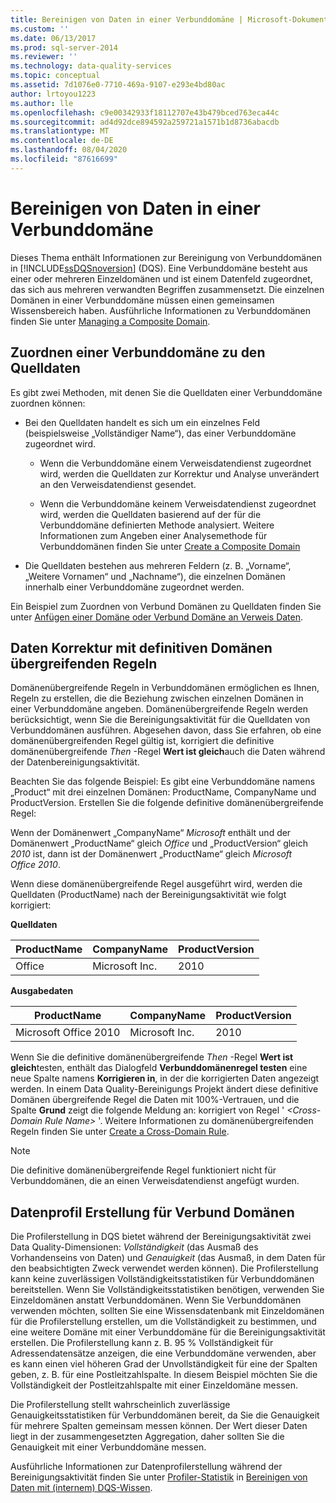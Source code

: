 ```yaml
---
title: Bereinigen von Daten in einer Verbunddomäne | Microsoft-Dokumentation
ms.custom: ''
ms.date: 06/13/2017
ms.prod: sql-server-2014
ms.reviewer: ''
ms.technology: data-quality-services
ms.topic: conceptual
ms.assetid: 7d1076e0-7710-469a-9107-e293e4bd80ac
author: lrtoyou1223
ms.author: lle
ms.openlocfilehash: c9e00342933f18112707e43b479bced763eca44c
ms.sourcegitcommit: ad4d92dce894592a259721a1571b1d8736abacdb
ms.translationtype: MT
ms.contentlocale: de-DE
ms.lasthandoff: 08/04/2020
ms.locfileid: "87616699"
---
```

# <a name="cleanse-data-in-a-composite-domain"></a>Bereinigen von Daten in einer Verbunddomäne
  Dieses Thema enthält Informationen zur Bereinigung von Verbunddomänen in [!INCLUDE[ssDQSnoversion](../includes/ssdqsnoversion-md.md)] (DQS). Eine Verbunddomäne besteht aus einer oder mehreren Einzeldomänen und ist einem Datenfeld zugeordnet, das sich aus mehreren verwandten Begriffen zusammensetzt. Die einzelnen Domänen in einer Verbunddomäne müssen einen gemeinsamen Wissensbereich haben. Ausführliche Informationen zu Verbunddomänen finden Sie unter [Managing a Composite Domain](../../2014/data-quality-services/managing-a-composite-domain.md).  
  
##  <a name="mapping-a-composite-domain-to-the-source-data"></a><a name="Mapping"></a> Zuordnen einer Verbunddomäne zu den Quelldaten  
 Es gibt zwei Methoden, mit denen Sie die Quelldaten einer Verbunddomäne zuordnen können:  
  
-   Bei den Quelldaten handelt es sich um ein einzelnes Feld (beispielsweise „Vollständiger Name“), das einer Verbunddomäne zugeordnet wird.  
  
    -   Wenn die Verbunddomäne einem Verweisdatendienst zugeordnet wird, werden die Quelldaten zur Korrektur und Analyse unverändert an den Verweisdatendienst gesendet.  
  
    -   Wenn die Verbunddomäne keinem Verweisdatendienst zugeordnet wird, werden die Quelldaten basierend auf der für die Verbunddomäne definierten Methode analysiert. Weitere Informationen zum Angeben einer Analysemethode für Verbunddomänen finden Sie unter [Create a Composite Domain](../../2014/data-quality-services/create-a-composite-domain.md)  
  
-   Die Quelldaten bestehen aus mehreren Feldern (z. B. „Vorname“, „Weitere Vornamen“ und „Nachname“), die einzelnen Domänen innerhalb einer Verbunddomäne zugeordnet werden.  
  
 Ein Beispiel zum Zuordnen von Verbund Domänen zu Quelldaten finden Sie unter [Anfügen einer Domäne oder Verbund Domäne an Verweis Daten](../../2014/data-quality-services/attach-a-domain-or-composite-domain-to-reference-data.md).  
  
##  <a name="data-correction-using-definitive-cross-domain-rules"></a><a name="CDCorrection"></a>Daten Korrektur mit definitiven Domänen übergreifenden Regeln  
 Domänenübergreifende Regeln in Verbunddomänen ermöglichen es Ihnen, Regeln zu erstellen, die die Beziehung zwischen einzelnen Domänen in einer Verbunddomäne angeben. Domänenübergreifende Regeln werden berücksichtigt, wenn Sie die Bereinigungsaktivität für die Quelldaten von Verbunddomänen ausführen. Abgesehen davon, dass Sie erfahren, ob eine domänenübergreifenden Regel gültig ist, korrigiert die definitive domänenübergreifende *Then* -Regel **Wert ist gleich**auch die Daten während der Datenbereinigungsaktivität.  
  
 Beachten Sie das folgende Beispiel: Es gibt eine Verbunddomäne namens „Product“ mit drei einzelnen Domänen: ProductName, CompanyName und ProductVersion. Erstellen Sie die folgende definitive domänenübergreifende Regel:  
  
 Wenn der Domänenwert „CompanyName“ *Microsoft* enthält und der Domänenwert „ProductName“ gleich *Office* und „ProductVersion“ gleich *2010* ist, dann ist der Domänenwert „ProductName“ gleich *Microsoft Office 2010*.  
  
 Wenn diese domänenübergreifende Regel ausgeführt wird, werden die Quelldaten (ProductName) nach der Bereinigungsaktivität wie folgt korrigiert:  
  
 **Quelldaten**  
  
|ProductName|CompanyName|ProductVersion|  
|-----------------|-----------------|--------------------|  
|Office|Microsoft Inc.|2010|  
  
 **Ausgabedaten**  
  
|ProductName|CompanyName|ProductVersion|  
|-----------------|-----------------|--------------------|  
|Microsoft Office 2010|Microsoft Inc.|2010|  
  
 Wenn Sie die definitive domänenübergreifende *Then* -Regel **Wert ist gleich**testen, enthält das Dialogfeld **Verbunddomänenregel testen** eine neue Spalte namens **Korrigieren in**, in der die korrigierten Daten angezeigt werden. In einem Data Quality-Bereinigungs Projekt ändert diese definitive Domänen übergreifende Regel die Daten mit 100%-Vertrauen, und die Spalte **Grund** zeigt die folgende Meldung an: korrigiert von Regel ' *\<Cross-Domain Rule Name>* '. Weitere Informationen zu domänenübergreifenden Regeln finden Sie unter [Create a Cross-Domain Rule](../../2014/data-quality-services/create-a-cross-domain-rule.md).  
  
> [!NOTE]  
>  Die definitive domänenübergreifende Regel funktioniert nicht für Verbunddomänen, die an einen Verweisdatendienst angefügt wurden.  
  
##  <a name="data-profiling-for-composite-domains"></a><a name="DataProfiling"></a>Datenprofil Erstellung für Verbund Domänen  
 Die Profilerstellung in DQS bietet während der Bereinigungsaktivität zwei Data Quality-Dimensionen: *Vollständigkeit* (das Ausmaß des Vorhandenseins von Daten) und *Genauigkeit* (das Ausmaß, in dem Daten für den beabsichtigten Zweck verwendet werden können). Die Profilerstellung kann keine zuverlässigen Vollständigkeitsstatistiken für Verbunddomänen bereitstellen. Wenn Sie Vollständigkeitsstatistiken benötigen, verwenden Sie Einzeldomänen anstatt Verbunddomänen. Wenn Sie Verbunddomänen verwenden möchten, sollten Sie eine Wissensdatenbank mit Einzeldomänen für die Profilerstellung erstellen, um die Vollständigkeit zu bestimmen, und eine weitere Domäne mit einer Verbunddomäne für die Bereinigungsaktivität erstellen. Die Profilerstellung kann z. B. 95 % Vollständigkeit für Adressendatensätze anzeigen, die eine Verbunddomäne verwenden, aber es kann einen viel höheren Grad der Unvollständigkeit für eine der Spalten geben, z. B. für eine Postleitzahlspalte. In diesem Beispiel möchten Sie die Vollständigkeit der Postleitzahlspalte mit einer Einzeldomäne messen.  
  
 Die Profilerstellung stellt wahrscheinlich zuverlässige Genauigkeitsstatistiken für Verbunddomänen bereit, da Sie die Genauigkeit für mehrere Spalten gemeinsam messen können. Der Wert dieser Daten liegt in der zusammengesetzten Aggregation, daher sollten Sie die Genauigkeit mit einer Verbunddomäne messen.  
  
 Ausführliche Informationen zur Datenprofilerstellung während der Bereinigungsaktivität finden Sie unter [Profiler-Statistik](../../2014/data-quality-services/cleanse-data-using-dqs-internal-knowledge.md#Profiler) in [Bereinigen von Daten mit &#40;internem&#41; DQS-Wissen](../../2014/data-quality-services/cleanse-data-using-dqs-internal-knowledge.md).  
  
  
